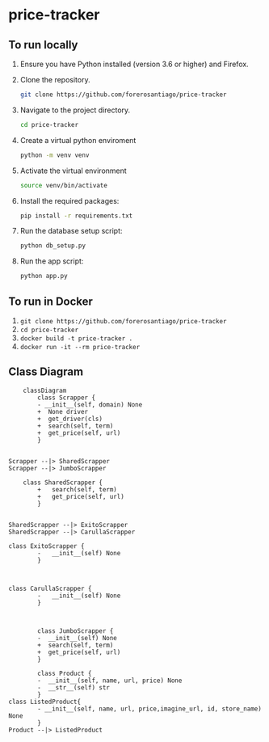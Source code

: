 # price-tracker

## To run locally
1. Ensure you have Python installed (version 3.6 or higher) and Firefox.

2. Clone the repository.
    ```bash
   git clone https://github.com/forerosantiago/price-tracker
    ```

3. Navigate to the project directory.
   ```bash
   cd price-tracker
   ```

4. Create a virtual python enviroment
    ```bash
   python -m venv venv
    ```

5. Activate the virtual environment
    ```bash
   source venv/bin/activate
    ```

6. Install the required packages:
   ```bash
   pip install -r requirements.txt
   ```

7. Run the database setup script:
   ```bash
   python db_setup.py
   ```

8. Run the app script:
   ```bash
   python app.py
   ```

## To run in Docker
1. `git clone https://github.com/forerosantiago/price-tracker`
2. `cd price-tracker`
3. `docker build -t price-tracker .`
4. `docker run -it --rm price-tracker`
## Class Diagram 

```mermaid
    classDiagram
        class Scrapper {
        - __init__(self, domain) None
        +  None driver
        +  get_driver(cls)
        +  search(self, term)
        +  get_price(self, url)
        }
        
       
Scrapper --|> SharedScrapper
Scrapper --|> JumboScrapper

    class SharedScrapper {
        +   search(self, term)
        +   get_price(self, url)
        }

        
SharedScrapper --|> ExitoScrapper
SharedScrapper --|> CarullaScrapper

class ExitoScrapper {
        -   __init__(self) None
        }

        

class CarullaScrapper {
        -   __init__(self) None
        }

       

        class JumboScrapper {
        -  __init__(self) None
        +  search(self, term)
        +  get_price(self, url)
        }

        class Product {
        -  __init__(self, name, url, price) None
        -  __str__(self) str
        }
class ListedProduct{
        - __init__(self, name, url, price,imagine_url, id, store_name) None
        }
Product --|> ListedProduct
```

